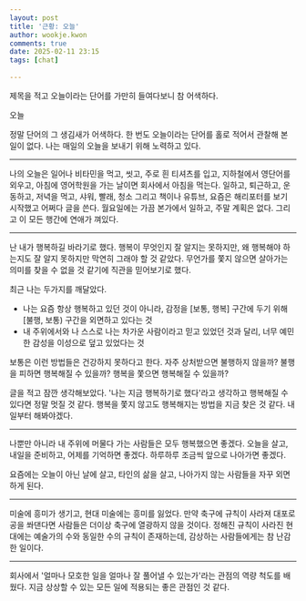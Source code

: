 ```yaml
---  
layout: post  
title: '근황: 오늘'  
author: wookje.kwon  
comments: true  
date: 2025-02-11 23:15  
tags: [chat]  
  
---  
```


제목을 적고 오늘이라는 단어를 가만히 들여다보니 참 어색하다.  

오늘  

정말 단어의 그 생김새가 어색하다. 한 번도 오늘이라는 단어를 홀로 적어서 관찰해 본 일이 없다. 나는 매일의 오늘을 보내기 위해 노력하고 있다.  

---

나의 오늘은 일어나 비타민을 먹고, 씻고, 주로 흰 티셔츠를 입고, 지하철에서 영단어를 외우고, 아침에 영어학원을 가는 날이면 회사에서 아침을 먹는다. 일하고, 퇴근하고, 운동하고, 저녁을 먹고, 샤워, 빨래, 청소 그리고 책이나 유튜브, 요즘은 해리포터를 보기 시작했고 어쩌다 글을 쓴다. 월요일에는 가끔 본가에서 일하고, 주말 계획은 없다. 그리고 이 모든 행간에 연애가 껴있다.  

---

난 내가 행복하길 바라기로 했다. 행복이 무엇인지 잘 알지는 못하지만, 왜 행복해야 하는지도 잘 알지 못하지만 막연히 그래야 할 것 같았다. 무언가를 쫓지 않으면 살아가는 의미를 찾을 수 없을 것 같기에 직관을 믿어보기로 했다.  

최근 나는 두가지를 깨달았다.  

- 나는 요즘 항상 행복하고 있던 것이 아니라, 감정을 [보통, 행복] 구간에 두기 위해 [불행, 보통) 구간을 외면하고 있다는 것  
- 내 주위에서와 나 스스로 나는 차가운 사람이라고 믿고 있었던 것과 달리, 너무 예민한 감성을 이성으로 덮고 있었다는 것  

보통은 이런 방법들은 건강하지 못하다고 한다. 자주 상처받으면 불행하지 않을까? 불행을 피하면 행복해질 수 있을까? 행복을 쫓으면 행복해질 수 있을까?  

글을 적고 잠깐 생각해보았다. '나는 지금 행복하기로 했다'라고 생각하고 행복해질 수 있다면 정말 멋질 것 같다. 행복을 쫓지 않고도 행복해지는 방법을 지금 찾은 것 같다. 내일부터 해봐야겠다.  

---

나뿐만 아니라 내 주위에 머물다 가는 사람들은 모두 행복했으면 좋겠다. 오늘을 살고, 내일을 준비하고, 어제를 기억하면 좋겠다. 하루하루 조금씩 앞으로 나아가면 좋겠다.  

요즘에는 오늘이 아닌 날에 살고, 타인의 삶을 살고, 나아가지 않는 사람들을 자꾸 외면하게 된다.  

---

미술에 흥미가 생기고, 현대 미술에는 흥미를 잃었다. 만약 축구에 규칙이 사라져 대포로 공을 쏴댄다면 사람들은 더이상 축구에 열광하지 않을 것이다. 정해진 규칙이 사라진 현대에는 예술가의 수와 동일한 수의 규칙이 존재하는데, 감상하는 사람들에게는 참 난감한 일이다.  

---

회사에서 '얼마나 모호한 일을 얼마나 잘 풀어낼 수 있는가'라는 관점의 역량 척도를 배웠다. 지금 상상할 수 있는 모든 일에 적용되는 좋은 관점인 것 같다.  